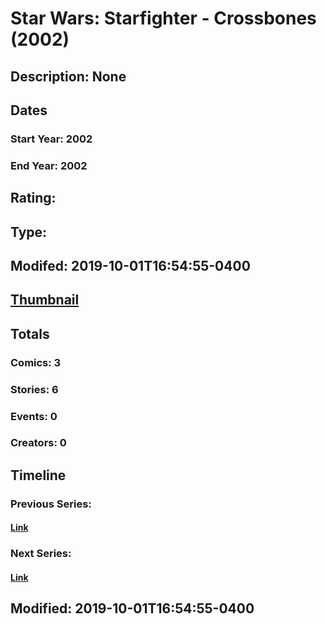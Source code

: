 # Star Wars: Starfighter - Crossbones (2002)
## Description: None
## Dates
### Start Year: 2002
### End Year: 2002
## Rating: 
## Type: 
## Modifed: 2019-10-01T16:54:55-0400
## [Thumbnail](http://i.annihil.us/u/prod/marvel/i/mg/1/10/5d9384d663705.jpg)
## Totals
### Comics: 3
### Stories: 6
### Events: 0
### Creators: 0
## Timeline
### Previous Series: 
#### [Link]()
### Next Series: 
#### [Link]()
## Modified: 2019-10-01T16:54:55-0400